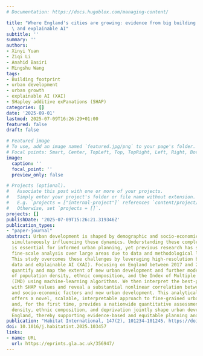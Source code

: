 ```yaml
---
# Documentation: https://docs.hugoblox.com/managing-content/

title: "Where England's cities are growing: evidence from big building footprint data\
  \ and explainable AI"
subtitle: ''
summary: ''
authors:
- Xinyi Yuan
- Ziqi Li
- Anahid Basiri
- Mingshu Wang
tags:
- Building footprint
- urban development
- urban growth
- explainable AI (XAI)
- SHapley additive exPanations (SHAP)
categories: []
date: '2025-09-01'
lastmod: 2025-07-09T16:26:29+01:00
featured: false
draft: false

# Featured image
# To use, add an image named `featured.jpg/png` to your page's folder.
# Focal points: Smart, Center, TopLeft, Top, TopRight, Left, Right, BottomLeft, Bottom, BottomRight.
image:
  caption: ''
  focal_point: ''
  preview_only: false

# Projects (optional).
#   Associate this post with one or more of your projects.
#   Simply enter your project's folder or file name without extension.
#   E.g. `projects = ["internal-project"]` references `content/project/deep-learning/index.md`.
#   Otherwise, set `projects = []`.
projects: []
publishDate: '2025-07-09T15:26:21.319346Z'
publication_types:
- "paper-journal"
abstract: Urban development is shaped by demographic and socio-economic factors, while
  simultaneously influencing these dynamics. Understanding these complex relationships
  is essential for informed urban planning, yet previous research has struggled with
  fine-scale analysis over large areas due to data and methodological limitations.
  This study overcomes these challenges by leveraging high-resolution building footprint
  data and eXplainable AI (XAI). Focusing on England between 2017 and 2023, we first
  quantify and map the extent of new urban development and further model it as a function
  of population density, ethnic composition, and the Index of Multiple Deprivation
  (IMD) using machine-learning algorithms. We then interpret the best-performing model
  with SHAP values and reveal a substantial nonlinear correlation between these demographic
  and socio-economic factors and new urban development. This analytical framework
  offers a novel, scalable, interpretable approach to fine-grained urban analysis,
  and, for the first time, provides a nationwide quantitative assessment of how population
  density, ethnic composition, and deprivation jointly shape urban development in
  England, thereby supporting evidence-based and equitable planning and policymaking.
publication: "Habitat International, 147(2), 101234–101245. https://doi.org/10.1016/j.habitatint.2025.101234"
doi: 10.1016/j.habitatint.2025.103457
links:
- name: URL
  url: https://eprints.gla.ac.uk/356947/
---
```


